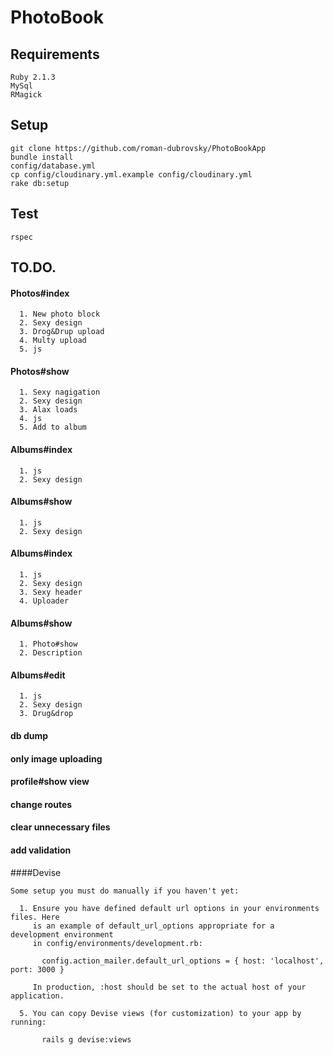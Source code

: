 # PhotoBook

## Requirements
```
Ruby 2.1.3
MySql
RMagick
```

## Setup
```
git clone https://github.com/roman-dubrovsky/PhotoBookApp
bundle install
config/database.yml
cp config/cloudinary.yml.example config/cloudinary.yml
rake db:setup
```

## Test
```
rspec
```

## TO.DO.

#### Photos#index
```
  1. New photo block
  2. Sexy design
  3. Drog&Drup upload
  4. Multy upload
  5. js
```  

#### Photos#show
```
  1. Sexy nagigation
  2. Sexy design
  3. Alax loads
  4. js
  5. Add to album
```  

#### Albums#index
```
  1. js
  2. Sexy design
```

#### Albums#show
```
  1. js
  2. Sexy design
```

#### Albums#index
```
  1. js
  2. Sexy design
  3. Sexy header
  4. Uploader
```

#### Albums#show
```
  1. Photo#show
  2. Description
```

#### Albums#edit
```
  1. js
  2. Sexy design
  3. Drug&drop
```

#### db dump
#### only image uploading
#### profile#show view
#### change routes
#### clear unnecessary files
#### add validation

####Devise
```
Some setup you must do manually if you haven't yet:

  1. Ensure you have defined default url options in your environments files. Here
     is an example of default_url_options appropriate for a development environment
     in config/environments/development.rb:

       config.action_mailer.default_url_options = { host: 'localhost', port: 3000 }

     In production, :host should be set to the actual host of your application.

  5. You can copy Devise views (for customization) to your app by running:

       rails g devise:views
```
